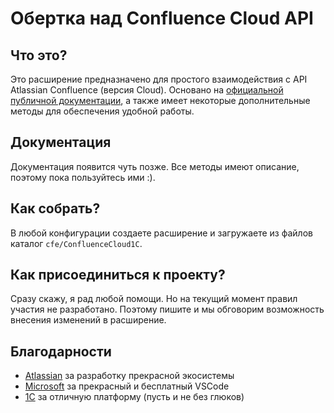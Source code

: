 # Обертка над Confluence Cloud API

## Что это?

Это расширение предназначено для простого взаимодействия с API Atlassian Confluence (версия Cloud).
Основано на [официальной публичной документации](https://developer.atlassian.com/cloud/confluence/rest/intro/), а также имеет некоторые дополнительные методы для обеспечения удобной работы.

## Документация

Документация появится чуть позже. Все методы имеют описание, поэтому пока пользуйтесь ими :).

## Как собрать?

В любой конфигурации создаете расширение и загружаете из файлов каталог `cfe/ConfluenceCloud1C`.
## Как присоединиться к проекту?

Сразу скажу, я рад любой помощи. Но на текущий момент правил участия не разработано. Поэтому пишите и мы обговорим возможность внесения изменений в расширение.

## Благодарности
* [Atlassian](https://www.atlassian.com/) за разработку прекрасной экосистемы
* [Microsoft](https://github.com/Microsoft/vscode/) за прекрасный и бесплатный VSCode
* [1С](https://v8.1c.ru/) за отличную платформу (пусть и не без глюков)